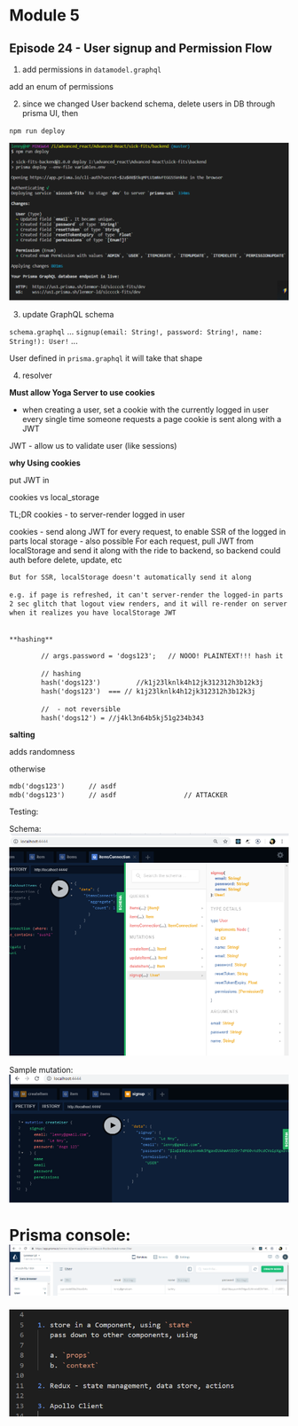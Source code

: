 # Module 5

## Episode 24 - User signup and Permission Flow


1. add permissions in `datamodel.graphql`

add an enum of permissions

2. since we changed User backend schema, delete users in DB through prisma UI, then

`npm run deploy`

![](screens/2019-01-10-22-16-31.png)

3. update GraphQL schema

`schema.graphql`
...
`signup(email: String!, password: String!, name: String!): User!`
...

User defined in `prisma.graphql`
it will take that shape

4. resolver

**Must allow Yoga Server to use cookies**
- when creating a user, set a cookie with the currently logged in user 
every single time someone requests a page
cookie is sent along with a JWT

JWT - allow us to validate user
(like sessions)

**why Using cookies**

put JWT in 

cookies vs local_storage

TL;DR
cookies - to server-render logged in user

cookies - send along JWT for every request, 
		to enable SSR of the logged in parts
local storage - also possible 
	For each request, pull JWT from localStorage 
	and send it along with the ride to backend, so backend could auth before delete, update, etc
	
	But for SSR, localStorage doesn't automatically send it along

	e.g. if page is refreshed, it can't server-render the logged-in parts
	2 sec glitch that logout view renders, and it will re-render on server
	when it realizes you have localStorage JWT


	**hashing**
```
		// args.password = 'dogs123';   // NOOO! PLAINTEXT!!! hash it

		// hashing
		hash('dogs123')			//k1j23lknlk4h12jk312312h3b12k3j
		hash('dogs123')  === // k1j23lknlk4h12jk312312h3b12k3j

		//  - not reversible
		hash('dogs12') = //j4kl3n64b5kj51g234b343
```

**salting**

adds randomness

otherwise
```
mdb('dogs123')		// asdf
mdb('dogs123')		// asdf					// ATTACKER
```


Testing:

Schema: 
![](screens/2019-01-10-23-08-05.png)

Sample mutation:
![](screens/2019-01-10-23-09-53.png)

Prisma console:
![](screens/2019-01-10-23-10-47.png)
=========


![](screens/2019-03-17-19-38-52.png)